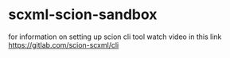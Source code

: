 ﻿# scxml-scion-sandbox
for information on setting up scion cli tool watch video in this link
https://gitlab.com/scion-scxml/cli
